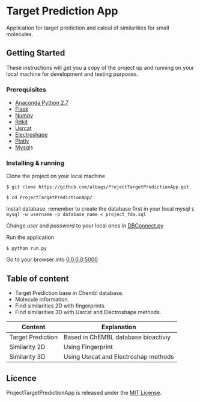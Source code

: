 # Target Prediction App

Application for target prediction and calcul of similarities for small molecules.  

## Getting Started
These instructions will get you a copy of the project up and running on your local machine for development and testing purposes. 

### Prerequisites

* [Anaconda Python 2.7](https://www.anaconda.com/download/)
* [Flask](http://flask.pocoo.org/docs/0.12/installation/)
* [Numpy](https://scipy.org/install.html)
* [Rdkit](http://www.rdkit.org/docs/Install.html)
* [Usrcat](https://bitbucket.org/aschreyer/usrcat)
* [Electroshape](https://bitbucket.org/aschreyer/electroshape)
* [Plotly](https://plot.ly/python/getting-started/)
* [Mysql](https://dev.mysql.com/doc/refman/5.7/en/installing.html)s

### Installing & running
Clone the project on your local machine

`$ git clone https://github.com/albags/ProjectTargetPredictionApp.git`

`$ cd ProjectTargetPredictionApp/`

Install database, remember to create the database first in your local mysql
`$ mysql -u username -p database_name < project_fda.sql`

Change _user_ and _password_ to your local ones in [DBConnect.py](pythonFlask/model/persist/DBConnect.py)

Run the application

`$ python run.py`

Go to your browser into [0.0.0.0:5000](http://0.0.0.0:8000/)

## Table of content
* Target Prediction base in Chembl database.
* Molecule information.
* Find similarities 2D with fingerprints.
* Find similarities 3D with Usrcat and Electroshape methods.

| 		Content  	 | 				Explanation 	 		|
| ------------------ | ------------------------------------ |
| Target Prediction  | Based in ChEMBL database bioactiviy  |
| Similarity 2D  	 | Using Fingerprint  					|
| Similarity 3D  	 | Using Usrcat and Electroshap methods |

## Licence
ProjectTargetPredictionApp is released under the [MIT License](LICENSE).
